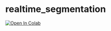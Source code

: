 # realtime_segmentation

[![Open In Colab](https://colab.research.google.com/assets/colab-badge.svg)](https://colab.research.google.com/github/drgzkr/realtime_segmentation/blob/main/Realtime_Behaviour_Analysis.ipynb)
